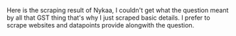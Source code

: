 Here is the scraping result of Nykaa, I couldn't get what the question meant by all that GST thing that's why I just scraped basic details. I prefer to scrape websites and datapoints provide alongwith the question. 
